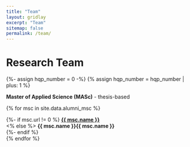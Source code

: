 ```yaml
---
title: "Team"
layout: gridlay
excerpt: "Team"
sitemap: false
permalink: /team/
---
```


# Research Team
<p></p>

{%- assign hqp_number = 0 -%}
{% assign hqp_number = hqp_number | plus: 1 %}

**Master of Applied Science (MASc)** - thesis-based
   
{% for msc in site.data.alumni_msc %}
<div class="row">
<div class="col-sm-11 clearfix">
 <div class="well well-sm">
  {%- if msc.url != 0 %}
    <strong><a href="{{ msc.url }}">{{ msc.name }}</a></strong> <br>
  <% else %> 
    <strong><a>{{ msc.name }}{{ msc.name }}</a></strong> <br>    
  {%- endif %}
 </div>
</div>
</div>
{% endfor %}

\
&nbsp;
